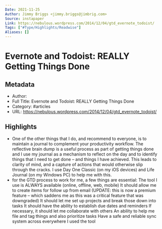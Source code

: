 ```yaml
---
Date: 2021-11-25
Author: Jimmy Briggs <jimmy.briggs@jimbrig.com>
Source: instapaper
Link: https://nebulous.wordpress.com/2014/12/04/gtd_evernote_todoist/
Tags: ["#Type/Highlights/Readwise"]
Aliases: []
---
```

# Evernote and Todoist: REALLY Getting Things Done

## Metadata
- Author: 
- Full Title: Evernote and Todoist: REALLY Getting Things Done
- Category: #articles
- URL: https://nebulous.wordpress.com/2014/12/04/gtd_evernote_todoist/

## Highlights
- One of the other things that I do, and recommend to everyone, is to maintain a journal to complement your productivity workflow. The reflective brain dump is a useful process as part of getting things done and I use my journal as a mechanism to reflect on the day and to identify things that I need to get done – and things I have achieved. This leads to clarity of mind, and a capture of actions that would otherwise slip through the cracks. I use Day One Classic (on my iOS devices) and Life Journal (on my Windows PC) to help me with this.
- for the GTD process to work for me, a few things are essential:
  The tool I use is ALWAYS available (online, offline, web, mobile)
  It should allow me to create items for follow up from email (UPDATE: this is now a premium feature – which saddens me as this was a critical feature that was downgraded)
  It should let me set up projects and break those down into tasks
  It should have the ability to establish due dates and reminders
  If necessary, it should let me collaborate with others
  An ability to help me file and tag things and also prioritize tasks
  Have a safe and reliable sync system across everywhere I used the tool
